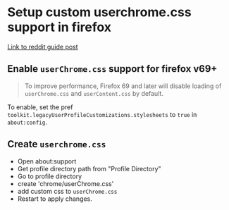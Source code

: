 # Setup custom userchrome.css support in firefox

[Link to reddit guide post](https://www.reddit.com/r/FirefoxCSS/comments/73dvty/tutorial_how_to_create_and_livedebug_userchromecss/)


## Enable `userChrome.css` support for firefox v69+
> To improve performance, Firefox 69 and later will disable loading of `userChrome.css` and `userContent.css` by default.

To enable, set the pref `toolkit.legacyUserProfileCustomizations.stylesheets` to `true` in `about:config`.

## Create `userchrome.css`
* Open about:support
* Get profile directory path from "Profile Directory"
* Go to profile directory
* create 'chrome/userChrome.css'
* add custom css to `userChrome.css`
* Restart to apply changes.
